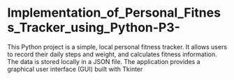 # Implementation_of_Personal_Fitness_Tracker_using_Python-P3-
This Python project is a simple, local personal fitness tracker. It allows users to record their daily steps and weight, and calculates fitness information. The data is stored locally in a JSON file. The application provides a graphical user interface (GUI) built with Tkinter
